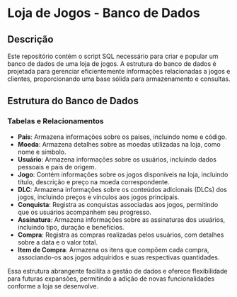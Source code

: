 # Loja de Jogos - Banco de Dados

## Descrição

Este repositório contém o script SQL necessário para criar e popular um banco de dados de uma loja de jogos. A estrutura do banco de dados é projetada para gerenciar eficientemente informações relacionadas a jogos e clientes, proporcionando uma base sólida para armazenamento e consultas.

## Estrutura do Banco de Dados

### Tabelas e Relacionamentos

- **País**: Armazena informações sobre os países, incluindo nome e código.
- **Moeda**: Armazena detalhes sobre as moedas utilizadas na loja, como nome e símbolo.
- **Usuário**: Armazena informações sobre os usuários, incluindo dados pessoais e país de origem.
- **Jogo**: Contém informações sobre os jogos disponíveis na loja, incluindo título, descrição e preço na moeda correspondente.
- **DLC**: Armazena informações sobre os conteúdos adicionais (DLCs) dos jogos, incluindo preços e vínculos aos jogos principais.
- **Conquista**: Registra as conquistas associadas aos jogos, permitindo que os usuários acompanhem seu progresso.
- **Assinatura**: Armazena informações sobre as assinaturas dos usuários, incluindo tipo, duração e benefícios.
- **Compra**: Registra as compras realizadas pelos usuários, com detalhes sobre a data e o valor total.
- **Item de Compra**: Armazena os itens que compõem cada compra, associando-os aos jogos adquiridos e suas respectivas quantidades.

Essa estrutura abrangente facilita a gestão de dados e oferece flexibilidade para futuras expansões, permitindo a adição de novas funcionalidades conforme a loja se desenvolve.
